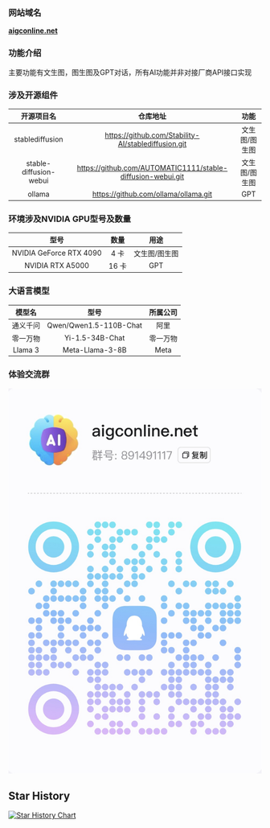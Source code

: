 ### 网站域名
[**aigconline.net**](http://aigconline.net/)

### 功能介绍
主要功能有文生图，图生图及GPT对话，所有AI功能并非对接厂商API接口实现

### 涉及开源组件
| 开源项目名        | 仓库地址   |功能   |
| :--------:   | :--------:  | :--------:  |
| stablediffusion     | https://github.com/Stability-AI/stablediffusion.git   |文生图/图生图   |
| stable-diffusion-webui       |   https://github.com/AUTOMATIC1111/stable-diffusion-webui.git   |文生图/图生图   |
| ollama        |    https://github.com/ollama/ollama.git    | GPT  |
### 环境涉及NVIDIA GPU型号及数量
| 型号        | 数量   | 用途  |
| :--------:   | :--------:  | :--------:  |
| NVIDIA GeForce RTX 4090     | 4 卡   |文生图/图生图   |
| NVIDIA RTX A5000       |   16 卡 |GPT   |
### 大语言模型
| 模型名        | 型号|所属公司   |
| :--------:   | :--------:  | :--------:  |
| 通义千问     | Qwen/Qwen1.5-110B-Chat   |阿里   |
| 零一万物     |   Yi-1.5-34B-Chat |零一万物   |
| Llama 3     |   Meta-Llama-3-8B |Meta    |
### 体验交流群
![](images/qrcode.jpg)
## Star History
[![Star History Chart](https://api.star-history.com/svg?repos=aigconline/aigconline&type=Date)](https://star-history.com/#aigconline/aigconline&Date)